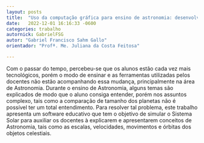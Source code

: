 ```yaml
---
layout: posts
title:  "Uso da computação gráfica para ensino de astronomia: desenvolvimento de um software educacional utilizando unity"
date:   2022-12-01 16:16:33 -0600
categories: trabalho
autornick: GabrielFSG
autor: "Gabriel Francisco Sahm Gallo"
orientador: "Profª. Me. Juliana da Costa Feitosa"

---
```


Com o passar do tempo, percebeu-se que os alunos estão cada vez mais tecnológicos, porém o modo de ensinar e as ferramentas utilizadas pelos docentes não estão acompanhando essa mudança, principalmente na área de Astronomia. Durante o ensino de Astronomia, alguns temas são explicados de modo que o aluno consiga entender, porém nos assuntos complexo, tais como a comparação de tamanho dos planetas não é possível ter um total entendimento. Para resolver tal problema, este trabalho apresenta um software educativo que tem o objetivo de simular o Sistema Solar para auxiliar os docentes à explicarem e apresentarem conceitos de Astronomia, tais como as escalas, velocidades, movimentos e órbitas dos objetos celestiais.
